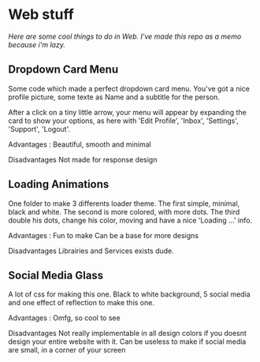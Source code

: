 # Web stuff
*Here are some cool things to do in Web. I've made this repo as a memo because i'm lazy.*

## Dropdown Card Menu
Some code which made a perfect dropdown card menu.
You've got a nice profile picture, some texte as Name and a subtitle for the person.

After a click on a tiny little arrow, your menu will appear by expanding the card to show your options, as here with 'Edit Profile', 'Inbox', 'Settings', 'Support', 'Logout'.

Advantages :
    Beautiful, smooth and minimal

Disadvantages
    Not made for response design


## Loading Animations
One folder to make 3 differents loader theme.
The first simple, minimal, black and white.
The second is more colored, with more dots.
The third double his dots, change his color, moving and have a nice 'Loading ...' info.

Advantages :
    Fun to make
    Can be a base for more designs

Disadvantages
    Librairies and Services exists dude.


## Social Media Glass
A lot of css for making this one.
Black to white background, 5 social media and one effect of reflection to make this one.

Advantages :
    Omfg, so cool to see

Disadvantages
    Not really implementable in all design colors if you doesnt design your entire website with it.
    Can be useless to make if social media are small, in a corner of your screen